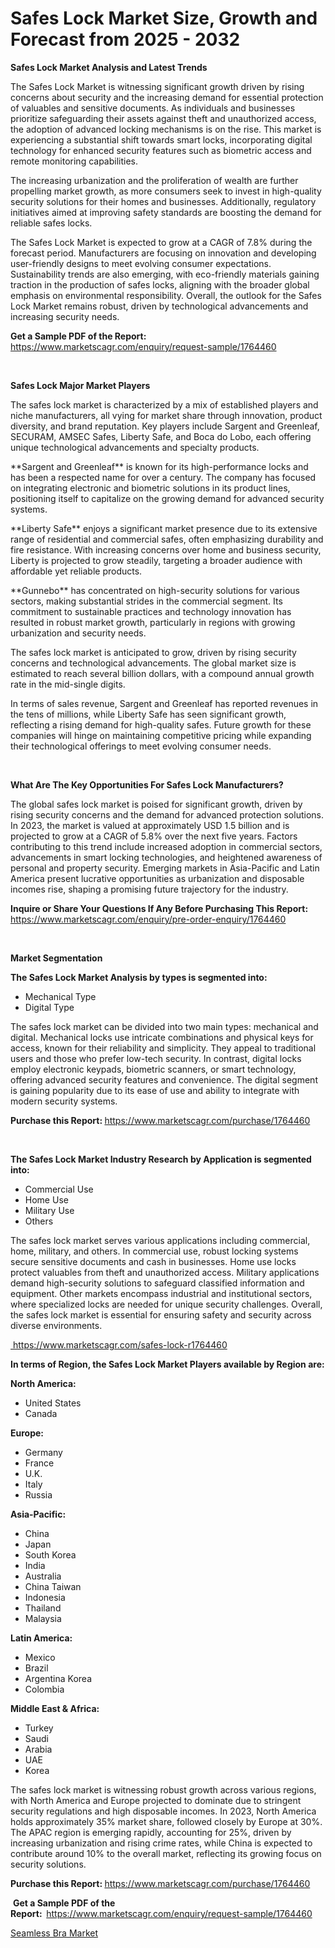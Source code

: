 <p><h1>Safes Lock Market Size, Growth and Forecast from 2025 - 2032</h1></p><p><strong>Safes Lock Market Analysis and Latest Trends</strong></p>
<p><p>The Safes Lock Market is witnessing significant growth driven by rising concerns about security and the increasing demand for essential protection of valuables and sensitive documents. As individuals and businesses prioritize safeguarding their assets against theft and unauthorized access, the adoption of advanced locking mechanisms is on the rise. This market is experiencing a substantial shift towards smart locks, incorporating digital technology for enhanced security features such as biometric access and remote monitoring capabilities.</p><p>The increasing urbanization and the proliferation of wealth are further propelling market growth, as more consumers seek to invest in high-quality security solutions for their homes and businesses. Additionally, regulatory initiatives aimed at improving safety standards are boosting the demand for reliable safes locks. </p><p>The Safes Lock Market is expected to grow at a CAGR of 7.8% during the forecast period. Manufacturers are focusing on innovation and developing user-friendly designs to meet evolving consumer expectations. Sustainability trends are also emerging, with eco-friendly materials gaining traction in the production of safes locks, aligning with the broader global emphasis on environmental responsibility. Overall, the outlook for the Safes Lock Market remains robust, driven by technological advancements and increasing security needs.</p></p>
<p><strong>Get a Sample PDF of the Report:&nbsp;</strong> <a href="https://www.marketscagr.com/enquiry/request-sample/1764460?utm_campaign=2295&utm_medium=2&utm_source=Github&utm_content=ia&utm_term=08022025&utm_id=safes-lock">https://www.marketscagr.com/enquiry/request-sample/1764460</a></p>
<p>&nbsp;</p>
<p><strong>Safes Lock Major Market Players</strong></p>
<p><p>The safes lock market is characterized by a mix of established players and niche manufacturers, all vying for market share through innovation, product diversity, and brand reputation. Key players include Sargent and Greenleaf, SECURAM, AMSEC Safes, Liberty Safe, and Boca do Lobo, each offering unique technological advancements and specialty products.</p><p>**Sargent and Greenleaf** is known for its high-performance locks and has been a respected name for over a century. The company has focused on integrating electronic and biometric solutions in its product lines, positioning itself to capitalize on the growing demand for advanced security systems.</p><p>**Liberty Safe** enjoys a significant market presence due to its extensive range of residential and commercial safes, often emphasizing durability and fire resistance. With increasing concerns over home and business security, Liberty is projected to grow steadily, targeting a broader audience with affordable yet reliable products.</p><p>**Gunnebo** has concentrated on high-security solutions for various sectors, making substantial strides in the commercial segment. Its commitment to sustainable practices and technology innovation has resulted in robust market growth, particularly in regions with growing urbanization and security needs.</p><p>The safes lock market is anticipated to grow, driven by rising security concerns and technological advancements. The global market size is estimated to reach several billion dollars, with a compound annual growth rate in the mid-single digits. </p><p>In terms of sales revenue, Sargent and Greenleaf has reported revenues in the tens of millions, while Liberty Safe has seen significant growth, reflecting a rising demand for high-quality safes. Future growth for these companies will hinge on maintaining competitive pricing while expanding their technological offerings to meet evolving consumer needs.</p></p>
<p>&nbsp;</p>
<p><strong>What Are The Key Opportunities For Safes Lock Manufacturers?</strong></p>
<p><p>The global safes lock market is poised for significant growth, driven by rising security concerns and the demand for advanced protection solutions. In 2023, the market is valued at approximately USD 1.5 billion and is projected to grow at a CAGR of 5.8% over the next five years. Factors contributing to this trend include increased adoption in commercial sectors, advancements in smart locking technologies, and heightened awareness of personal and property security. Emerging markets in Asia-Pacific and Latin America present lucrative opportunities as urbanization and disposable incomes rise, shaping a promising future trajectory for the industry.</p></p>
<p><strong>Inquire or Share Your Questions If Any Before Purchasing This Report:</strong> <a href="https://www.marketscagr.com/enquiry/pre-order-enquiry/1764460?utm_campaign=2295&utm_medium=2&utm_source=Github&utm_content=ia&utm_term=08022025&utm_id=safes-lock">https://www.marketscagr.com/enquiry/pre-order-enquiry/1764460</a></p>
<p>&nbsp;</p>
<p><strong>Market Segmentation</strong></p>
<p><strong>The Safes Lock Market Analysis by types is segmented into:</strong></p>
<p><ul><li>Mechanical Type</li><li>Digital Type</li></ul></p>
<p><p>The safes lock market can be divided into two main types: mechanical and digital. Mechanical locks use intricate combinations and physical keys for access, known for their reliability and simplicity. They appeal to traditional users and those who prefer low-tech security. In contrast, digital locks employ electronic keypads, biometric scanners, or smart technology, offering advanced security features and convenience. The digital segment is gaining popularity due to its ease of use and ability to integrate with modern security systems.</p></p>
<p><strong>Purchase this Report:&nbsp;</strong><a href="https://www.marketscagr.com/purchase/1764460?utm_campaign=2295&utm_medium=2&utm_source=Github&utm_content=ia&utm_term=08022025&utm_id=safes-lock">https://www.marketscagr.com/purchase/1764460</a></p>
<p>&nbsp;</p>
<p><strong>The Safes Lock Market Industry Research by Application is segmented into:</strong></p>
<p><ul><li>Commercial Use</li><li>Home Use</li><li>Military Use</li><li>Others</li></ul></p>
<p><p>The safes lock market serves various applications including commercial, home, military, and others. In commercial use, robust locking systems secure sensitive documents and cash in businesses. Home use locks protect valuables from theft and unauthorized access. Military applications demand high-security solutions to safeguard classified information and equipment. Other markets encompass industrial and institutional sectors, where specialized locks are needed for unique security challenges. Overall, the safes lock market is essential for ensuring safety and security across diverse environments.</p></p>
<p><a href="https://www.marketscagr.com/safes-lock-r1764460?utm_campaign=2295&utm_medium=2&utm_source=Github&utm_content=ia&utm_term=08022025&utm_id=safes-lock">&nbsp;https://www.marketscagr.com/safes-lock-r1764460</a></p>
<p><strong>In terms of Region, the Safes Lock Market Players available by Region are:</strong></p>
<p>
    <p> <strong> North America: </strong>
        <ul>
            <li>United States</li>
            <li>Canada</li>
        </ul>
        </p> 
    <p> <strong> Europe: </strong>
        <ul>
            <li>Germany</li>
            <li>France</li>
            <li>U.K.</li>
            <li>Italy</li>
            <li>Russia</li>
        </ul>
        </p> 
    <p> <strong> Asia-Pacific: </strong>
        <ul>
            <li>China</li>
            <li>Japan</li>
            <li>South Korea</li>
            <li>India</li>
            <li>Australia</li>
            <li>China Taiwan</li>
            <li>Indonesia</li>
            <li>Thailand</li>
            <li>Malaysia</li>
        </ul>
        </p> 
    <p> <strong> Latin America: </strong>
        <ul>
            <li>Mexico</li>
            <li>Brazil</li>
            <li>Argentina Korea</li>
            <li>Colombia</li>
        </ul>
        </p> 
    <p> <strong> Middle East & Africa: </strong>
        <ul>
            <li>Turkey</li>
            <li>Saudi</li>
            <li>Arabia</li>
            <li>UAE</li>
            <li>Korea</li>
        </ul>
    </p>
    </p>
<p><p>The safes lock market is witnessing robust growth across various regions, with North America and Europe projected to dominate due to stringent security regulations and high disposable incomes. In 2023, North America holds approximately 35% market share, followed closely by Europe at 30%. The APAC region is emerging rapidly, accounting for 25%, driven by increasing urbanization and rising crime rates, while China is expected to contribute around 10% to the overall market, reflecting its growing focus on security solutions.</p></p>
<p><strong>Purchase this Report: </strong><a href="https://www.marketscagr.com/purchase/1764460?utm_campaign=2295&utm_medium=2&utm_source=Github&utm_content=ia&utm_term=08022025&utm_id=safes-lock">https://www.marketscagr.com/purchase/1764460</a></p>
<p>&nbsp;<strong>Get a Sample PDF of the Report:&nbsp;&nbsp;</strong><a href="https://www.marketscagr.com/enquiry/request-sample/1764460?utm_campaign=2295&utm_medium=2&utm_source=Github&utm_content=ia&utm_term=08022025&utm_id=safes-lock">https://www.marketscagr.com/enquiry/request-sample/1764460</a></p>
<p><strong></strong></p>
<p><p><a href="https://github.com/arvelm4nthig/Market-Research-Report-List-1/blob/main/seamless-bra-market.md?utm_campaign=2295&utm_medium=2&utm_source=Github&utm_content=ia&utm_term=08022025&utm_id=safes-lock">Seamless Bra Market</a></p></p>